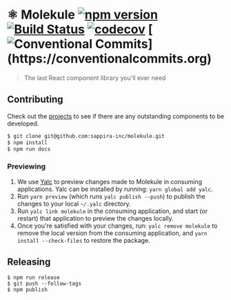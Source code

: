 # ⚛️ Molekule [![npm version](https://badge.fury.io/js/molekule.svg)](http://badge.fury.io/js/molekule) [![Build Status](https://travis-ci.org/heydoctor/molekule.svg?branch=master)](https://travis-ci.org/heydoctor/molekule) [![codecov](https://codecov.io/gh/heydoctor/molekule/branch/master/graph/badge.svg)](https://codecov.io/gh/heydoctor/molekule) [![Conventional Commits](https://img.shields.io/badge/Conventional%20Commits-:D-blue.svg?style="flats")](https://conventionalcommits.org)

> The last React component library you'll ever need

## Contributing

Check out the [projects](https://github.com/heydoctor/molekule/projects) to see if there are any outstanding components to be developed.

```sh
$ git clone git@github.com:sappira-inc/molekule.git
$ npm install
$ npm run docs
```

### Previewing
1. We use [Yalc](https://github.com/whitecolor/yalc) to preview changes made to Molekule in consuming applications. Yalc can be installed by running: `yarn global add yalc`.
1. Run `yarn preview` (which runs `yalc publish --push`) to publish the changes to your local `~/.yalc` directory.
1. Run `yalc link molekule` in the consuming application, and start (or restart) that application to preview the changes locally.
1. Once you're satisfied with your changes, run: `yalc remove molekule` to remove the local version from the consuming application, and `yarn install --check-files` to restore the package.

## Releasing

```
$ npm run release
$ git push --follow-tags
$ npm publish
```

